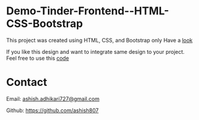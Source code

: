 # Demo-Tinder-Frontend--HTML-CSS-Bootstrap
This project was created using HTML, CSS, and Bootstrap only
Have a [look](https://ashish807.github.io/Demo-Tinder-Frontend--HTML-CSS-Bootstrap/) 

If you like this design and want to integrate same design to your project. Feel free to use this [code](index.html) 

# Contact
Email: ashish.adhikari727@gmail.com

Github: https://github.com/ashish807
